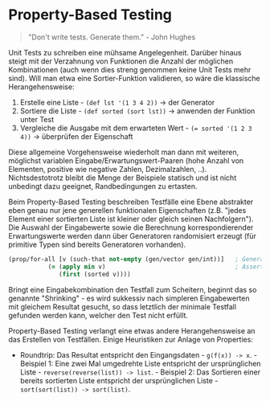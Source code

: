 # Property-Based Testing

> "Don't write tests. Generate them." - John Hughes

Unit Tests zu schreiben eine mühsame Angelegenheit. Darüber hinaus steigt mit der Verzahnung von Funktionen die Anzahl der möglichen Kombinationen (auch wenn dies streng genommen keine Unit Tests mehr sind). Will man etwa eine Sortier-Funktion validieren, so wäre die klassische Herangehensweise:

1. Erstelle eine Liste - ``(def lst '(1 3 4 2))`` -> der Generator
2. Sortiere die Liste - ``(def sorted (sort lst))`` -> anwenden der Funktion unter Test
3. Vergleiche die Ausgabe mit dem erwarteten Wert - ``(= sorted '(1 2 3 4))`` -> überprüfen der Eigenschaft

Diese allgemeine Vorgehensweise wiederholt man dann mit weiteren, möglichst variablen Eingabe/Erwartungswert-Paaren (hohe Anzahl von Elementen, positive wie negative Zahlen, Dezimalzahlen, ..). Nichtsdestotrotz bleibt die Menge der Beispiele statisch und ist nicht unbedingt dazu geeignet, Randbedingungen zu ertasten.

Beim Property-Based Testing beschreiben Testfälle eine Ebene abstrakter eben genau nur jene generellen funktionalen Eigenschaften (z.B. "jedes Element einer sortierten Liste ist kleiner oder gleich seinen Nachfolgern"). Die Auswahl der Eingabewerte sowie die Berechnung korrespondierender Erwartungswerte werden dann über Generatoren randomisiert erzeugt (für primitive Typen sind bereits Generatoren vorhanden).

```Clojure
(prop/for-all [v (such-that not-empty (gen/vector gen/int))]   ; Generator[Int]
           (= (apply min v)                                    ; Assertion
              (first (sorted v))))
```

Bringt eine Eingabekombination den Testfall zum Scheitern, beginnt das so genannte "Shrinking" - es wird sukkessiv nach simpleren Eingabewerten mit gleichem Resultat gesucht, so dass letztlich der minimale Testfall gefunden werden kann, welcher den Test nicht erfüllt.

Property-Based Testing verlangt eine etwas andere Herangehensweise an das Erstellen von Testfällen. Einige Heuristiken zur Anlage von Properties:

- Roundtrip: Das Resultat entspricht den Eingangsdaten - ``g(f(x)) -> x``.
       - Beispiel 1: Eine zwei Mal umgedrehte Liste entspricht der ursprünglichen Liste - ``reverse(reverse(list)) -> list``.
       - Beispiel 2: Das Sortieren einer bereits sortierten Liste entspricht der ursprünglichen Liste - ``sort(sort(list)) -> sort(list)``.


